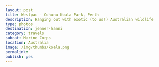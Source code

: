 ```yaml
---
layout: post
title: Westpac - Cohunu Koala Park, Perth
description: Hanging out with exotic (to us!) Australian wildlife
type: photos
destination: jenner-hanni
category: travels
subcat: Marine Corps
location: Australia
image: /img/thumbs/koala.png
permalink: 
publish: yes
---
```


<p><a href="https://jenner.smugmug.com/Marine-Corps/Westpac-Cohunu-Koala-Park/i-SSbJzNg/0/M/dscf0320-M.jpg">
<img src="https://jenner.smugmug.com/Marine-Corps/Westpac-Cohunu-Koala-Park/i-SSbJzNg/0/M/dscf0320-M.jpg" alt=""></a></p>

<p><a href="https://jenner.smugmug.com/Marine-Corps/Westpac-Cohunu-Koala-Park/i-MhzJC3b/0/M/dscf0319-M.jpg">
<img src="https://jenner.smugmug.com/Marine-Corps/Westpac-Cohunu-Koala-Park/i-MhzJC3b/0/M/dscf0319-M.jpg" alt=""></a></p>

<p><a href="https://jenner.smugmug.com/Marine-Corps/Westpac-Cohunu-Koala-Park/i-b7wM8xV/0/M/dscf0321-M.jpg">
<img src="https://jenner.smugmug.com/Marine-Corps/Westpac-Cohunu-Koala-Park/i-b7wM8xV/0/M/dscf0321-M.jpg" alt=""></a></p>

<p><a href="https://jenner.smugmug.com/Marine-Corps/Westpac-Cohunu-Koala-Park/i-pGB8ZRm/0/M/dscf0323-M.jpg">
<img src="https://jenner.smugmug.com/Marine-Corps/Westpac-Cohunu-Koala-Park/i-pGB8ZRm/0/M/dscf0323-M.jpg" alt=""></a></p>

<p><a href="https://jenner.smugmug.com/Marine-Corps/Westpac-Cohunu-Koala-Park/i-mhbzfm6/0/M/dscf0326-M.jpg">
<img src="https://jenner.smugmug.com/Marine-Corps/Westpac-Cohunu-Koala-Park/i-mhbzfm6/0/M/dscf0326-M.jpg" alt=""></a></p>

<p><a href="https://jenner.smugmug.com/Marine-Corps/Westpac-Cohunu-Koala-Park/i-rN3ZqQV/0/M/dscf0330-M.jpg">
<img src="https://jenner.smugmug.com/Marine-Corps/Westpac-Cohunu-Koala-Park/i-rN3ZqQV/0/M/dscf0330-M.jpg" alt=""></a></p>

<p><a href="https://jenner.smugmug.com/Marine-Corps/Westpac-Cohunu-Koala-Park/i-MCFrwrH/0/M/dscf0322-M.jpg">
<img src="https://jenner.smugmug.com/Marine-Corps/Westpac-Cohunu-Koala-Park/i-MCFrwrH/0/M/dscf0322-M.jpg" alt=""></a></p>

<p><a href="https://jenner.smugmug.com/Marine-Corps/Westpac-Cohunu-Koala-Park/i-TrTmJx5/0/M/dscf0348-M.jpg">
<img src="https://jenner.smugmug.com/Marine-Corps/Westpac-Cohunu-Koala-Park/i-TrTmJx5/0/M/dscf0348-M.jpg" alt=""></a></p>

<p><a href="https://jenner.smugmug.com/Marine-Corps/Westpac-Cohunu-Koala-Park/i-5G2cWqp/0/M/dscf0343-M.jpg">
<img src="https://jenner.smugmug.com/Marine-Corps/Westpac-Cohunu-Koala-Park/i-5G2cWqp/0/M/dscf0343-M.jpg" alt=""></a></p>

<p><a href="https://jenner.smugmug.com/Marine-Corps/Westpac-Cohunu-Koala-Park/i-J23L7nF/0/M/dscf0353-M.jpg">
<img src="https://jenner.smugmug.com/Marine-Corps/Westpac-Cohunu-Koala-Park/i-J23L7nF/0/M/dscf0353-M.jpg" alt=""></a></p>

<p><a href="https://jenner.smugmug.com/Marine-Corps/Westpac-Cohunu-Koala-Park/i-MvwpX4F/0/M/dscf0365-M.jpg">
<img src="https://jenner.smugmug.com/Marine-Corps/Westpac-Cohunu-Koala-Park/i-MvwpX4F/0/M/dscf0365-M.jpg" alt=""></a></p>

<p><a href="https://jenner.smugmug.com/Marine-Corps/Westpac-Cohunu-Koala-Park/i-hjBcj7K/0/M/dscf0345-M.jpg">
<img src="https://jenner.smugmug.com/Marine-Corps/Westpac-Cohunu-Koala-Park/i-hjBcj7K/0/M/dscf0345-M.jpg" alt=""></a></p>

<p><a href="https://jenner.smugmug.com/Marine-Corps/Westpac-Cohunu-Koala-Park/i-DFvkwjg/0/M/dscf0373-M.jpg">
<img src="https://jenner.smugmug.com/Marine-Corps/Westpac-Cohunu-Koala-Park/i-DFvkwjg/0/M/dscf0373-M.jpg" alt=""></a></p>

<p><a href="https://jenner.smugmug.com/Marine-Corps/Westpac-Cohunu-Koala-Park/i-R9WgNxt/0/M/dscf0374-M.jpg">
<img src="https://jenner.smugmug.com/Marine-Corps/Westpac-Cohunu-Koala-Park/i-R9WgNxt/0/M/dscf0374-M.jpg" alt=""></a></p>

<p><a href="https://jenner.smugmug.com/Marine-Corps/Westpac-Cohunu-Koala-Park/i-tK5Sb2S/0/M/dscf0369-M.jpg">
<img src="https://jenner.smugmug.com/Marine-Corps/Westpac-Cohunu-Koala-Park/i-tK5Sb2S/0/M/dscf0369-M.jpg" alt=""></a></p>

<p><a href="https://jenner.smugmug.com/Marine-Corps/Westpac-Cohunu-Koala-Park/i-fqCxjZF/0/M/dscf0351-M.jpg">
<img src="https://jenner.smugmug.com/Marine-Corps/Westpac-Cohunu-Koala-Park/i-fqCxjZF/0/M/dscf0351-M.jpg" alt=""></a></p>

<p><a href="https://jenner.smugmug.com/Marine-Corps/Westpac-Cohunu-Koala-Park/i-nzK277G/0/M/dscf0376-M.jpg">
<img src="https://jenner.smugmug.com/Marine-Corps/Westpac-Cohunu-Koala-Park/i-nzK277G/0/M/dscf0376-M.jpg" alt=""></a></p>

<p><a href="https://jenner.smugmug.com/Marine-Corps/Westpac-Cohunu-Koala-Park/i-KsKrqhS/0/M/dscf0377-M.jpg">
<img src="https://jenner.smugmug.com/Marine-Corps/Westpac-Cohunu-Koala-Park/i-KsKrqhS/0/M/dscf0377-M.jpg" alt=""></a></p>

<p><a href="https://jenner.smugmug.com/Marine-Corps/Westpac-Cohunu-Koala-Park/i-MdKNmr4/0/M/dscf0379-M.jpg">
<img src="https://jenner.smugmug.com/Marine-Corps/Westpac-Cohunu-Koala-Park/i-MdKNmr4/0/M/dscf0379-M.jpg" alt=""></a></p>

<p><a href="https://jenner.smugmug.com/Marine-Corps/Westpac-Cohunu-Koala-Park/i-T39sjhK/0/M/dscf0375-M.jpg">
<img src="https://jenner.smugmug.com/Marine-Corps/Westpac-Cohunu-Koala-Park/i-T39sjhK/0/M/dscf0375-M.jpg" alt=""></a></p>

<p><a href="https://jenner.smugmug.com/Marine-Corps/Westpac-Cohunu-Koala-Park/i-2wt54JG/0/M/dscf0402-M.jpg">
<img src="https://jenner.smugmug.com/Marine-Corps/Westpac-Cohunu-Koala-Park/i-2wt54JG/0/M/dscf0402-M.jpg" alt=""></a></p>

<p><a href="https://jenner.smugmug.com/Marine-Corps/Westpac-Cohunu-Koala-Park/i-QPXdQpj/0/M/dscf0405-M.jpg">
<img src="https://jenner.smugmug.com/Marine-Corps/Westpac-Cohunu-Koala-Park/i-QPXdQpj/0/M/dscf0405-M.jpg" alt=""></a></p>

<p><a href="https://jenner.smugmug.com/Marine-Corps/Westpac-Cohunu-Koala-Park/i-FFzX6Qm/0/M/dscf0395-M.jpg">
<img src="https://jenner.smugmug.com/Marine-Corps/Westpac-Cohunu-Koala-Park/i-FFzX6Qm/0/M/dscf0395-M.jpg" alt=""></a></p>

<p><a href="https://jenner.smugmug.com/Marine-Corps/Westpac-Cohunu-Koala-Park/i-5gJLpNX/0/M/dscf0410-M.jpg">
<img src="https://jenner.smugmug.com/Marine-Corps/Westpac-Cohunu-Koala-Park/i-5gJLpNX/0/M/dscf0410-M.jpg" alt=""></a></p>

<p><a href="https://jenner.smugmug.com/Marine-Corps/Westpac-Cohunu-Koala-Park/i-2rD6JDp/0/M/dscf0435-M.jpg">
<img src="https://jenner.smugmug.com/Marine-Corps/Westpac-Cohunu-Koala-Park/i-2rD6JDp/0/M/dscf0435-M.jpg" alt=""></a></p>

<p><a href="https://jenner.smugmug.com/Marine-Corps/Westpac-Cohunu-Koala-Park/i-vkXKZGM/0/M/dscf0455-M.jpg">
<img src="https://jenner.smugmug.com/Marine-Corps/Westpac-Cohunu-Koala-Park/i-vkXKZGM/0/M/dscf0455-M.jpg" alt=""></a></p>

<p><a href="https://jenner.smugmug.com/Marine-Corps/Westpac-Cohunu-Koala-Park/i-d5j5Gbd/0/M/dscf0429-M.jpg">
<img src="https://jenner.smugmug.com/Marine-Corps/Westpac-Cohunu-Koala-Park/i-d5j5Gbd/0/M/dscf0429-M.jpg" alt=""></a></p>

<p><a href="https://jenner.smugmug.com/Marine-Corps/Westpac-Cohunu-Koala-Park/i-4Rm89CX/0/M/dscf0477-M.jpg">
<img src="https://jenner.smugmug.com/Marine-Corps/Westpac-Cohunu-Koala-Park/i-4Rm89CX/0/M/dscf0477-M.jpg" alt=""></a></p>

<p><a href="https://jenner.smugmug.com/Marine-Corps/Westpac-Cohunu-Koala-Park/i-mDf4RTK/0/M/dscf0465-M.jpg">
<img src="https://jenner.smugmug.com/Marine-Corps/Westpac-Cohunu-Koala-Park/i-mDf4RTK/0/M/dscf0465-M.jpg" alt=""></a></p>

<p><a href="https://jenner.smugmug.com/Marine-Corps/Westpac-Cohunu-Koala-Park/i-SSb6jJW/0/M/dscf0478-M.jpg">
<img src="https://jenner.smugmug.com/Marine-Corps/Westpac-Cohunu-Koala-Park/i-SSb6jJW/0/M/dscf0478-M.jpg" alt=""></a></p>

<p><a href="https://jenner.smugmug.com/Marine-Corps/Westpac-Cohunu-Koala-Park/i-pPz7rcR/0/M/dscf0479-M.jpg">
<img src="https://jenner.smugmug.com/Marine-Corps/Westpac-Cohunu-Koala-Park/i-pPz7rcR/0/M/dscf0479-M.jpg" alt=""></a></p>

<p><a href="https://jenner.smugmug.com/Marine-Corps/Westpac-Cohunu-Koala-Park/i-gNXcxMM/0/M/dscf0481-M.jpg">
<img src="https://jenner.smugmug.com/Marine-Corps/Westpac-Cohunu-Koala-Park/i-gNXcxMM/0/M/dscf0481-M.jpg" alt=""></a></p>


